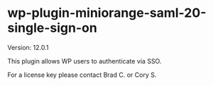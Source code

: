 # wp-plugin-miniorange-saml-20-single-sign-on

Version: 12.0.1

This plugin allows WP users to authenticate via SSO.

For a license key please contact Brad C. or Cory S.
